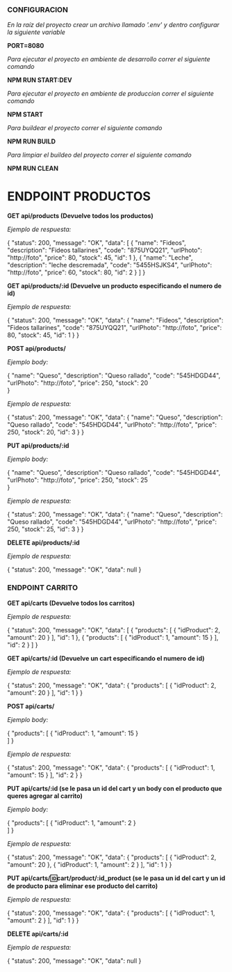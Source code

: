 ### CONFIGURACION ###

*En la raíz del proyecto crear un archivo llamado '.env' y dentro configurar la siguiente variable*

**PORT=8080**

*Para ejecutar el proyecto en ambiente de desarrollo correr el siguiente comando*

**NPM RUN START:DEV**

*Para ejecutar el proyecto en ambiente de produccion correr el siguiente comando*

**NPM START**

*Para buildear el proyecto correr el siguiente comando*

**NPM RUN BUILD**

*Para limpiar el buildeo del proyecto correr el siguiente comando*

**NPM RUN CLEAN**
# ENDPOINT PRODUCTOS #

**GET api/products (Devuelve todos los productos)**

*Ejemplo de respuesta:*

{
    "status": 200,
    "message": "OK",
    "data": [
        {
            "name": "Fideos",
            "description": "Fideos tallarines",
            "code": "875UYQQ21",
            "urlPhoto": "http://foto",
            "price": 80,
            "stock": 45,
            "id": 1
        },
        {
            "name": "Leche",
            "description": "leche descremada",
            "code": "5455HSJKS4",
            "urlPhoto": "http://foto",
            "price": 60,
            "stock": 80,
            "id": 2
        }
    ]
}

**GET api/products/:id (Devuelve un producto especificando el numero de id)**

*Ejemplo de respuesta:*

{
    "status": 200,
    "message": "OK",
    "data": {
        "name": "Fideos",
        "description": "Fideos tallarines",
        "code": "875UYQQ21",
        "urlPhoto": "http://foto",
        "price": 80,
        "stock": 45,
        "id": 1
    }
}

**POST api/products/** 

*Ejemplo body:*

{
    "name": "Queso",
    "description": "Queso rallado",
    "code": "545HDGD44",
    "urlPhoto": "http://foto",
    "price": 250,
    "stock": 20   
}

*Ejemplo de respuesta:*

{
    "status": 200,
    "message": "OK",
    "data": {
        "name": "Queso",
        "description": "Queso rallado",
        "code": "545HDGD44",
        "urlPhoto": "http://foto",
        "price": 250,
        "stock": 20,
        "id": 3
    }
}

**PUT api/products/:id**

*Ejemplo body:*

{
    "name": "Queso",
    "description": "Queso rallado",
    "code": "545HDGD44",
    "urlPhoto": "http://foto",
    "price": 250,
    "stock": 25   
}

*Ejemplo de respuesta:*

{
    "status": 200,
    "message": "OK",
    "data": {
        "name": "Queso",
        "description": "Queso rallado",
        "code": "545HDGD44",
        "urlPhoto": "http://foto",
        "price": 250,
        "stock": 25,
        "id": 3
    }
}

**DELETE api/products/:id**

*Ejemplo de respuesta:*

{
    "status": 200,
    "message": "OK",
    "data": null
}

### ENDPOINT CARRITO ###

**GET api/carts (Devuelve todos los carritos)**

*Ejemplo de respuesta:*

{
    "status": 200,
    "message": "OK",
    "data": [
        {
            "products": [
                {
                    "idProduct": 2,
                    "amount": 20
                }
            ],
            "id": 1
        },
        {
            "products": [
                {
                    "idProduct": 1,
                    "amount": 15
                }
            ],
            "id": 2
        }
    ]
}

**GET api/carts/:id (Devuelve un cart especificando el numero de id)**

*Ejemplo de respuesta:*

{
    "status": 200,
    "message": "OK",
    "data": {
        "products": [
            {
                "idProduct": 2,
                "amount": 20
            }
        ],
        "id": 1
    }
}

**POST api/carts/** 

*Ejemplo body:*

{
    "products":
    [
        {
            "idProduct": 1,
            "amount": 15
        }    
    ]
}

*Ejemplo de respuesta:*

{
    "status": 200,
    "message": "OK",
    "data": {
        "products": [
            {
                "idProduct": 1,
                "amount": 15
            }
        ],
        "id": 2
    }
}

**PUT api/carts/:id (se le pasa un id del cart y un body con el producto que queres agregar al carrito)** 

*Ejemplo body:*

{
    "products":
    [
        {
            "idProduct": 1,
            "amount": 2
        }    
    ]
}

*Ejemplo de respuesta:*

{
    "status": 200,
    "message": "OK",
    "data": {
        "products": [
            {
                "idProduct": 2,
                "amount": 20
            },
            {
                "idProduct": 1,
                "amount": 2
            }
        ],
        "id": 1
    }
}

**PUT api/carts/:id:cart/product/:id_product (se le pasa un id del cart y un id de producto para eliminar ese producto del carrito)** 

*Ejemplo de respuesta:*

{
    "status": 200,
    "message": "OK",
    "data": {
        "products": [
            {
                "idProduct": 1,
                "amount": 2
            }
        ],
        "id": 1
    }
}

**DELETE api/carts/:id**

*Ejemplo de respuesta:*

{
    "status": 200,
    "message": "OK",
    "data": null
}











